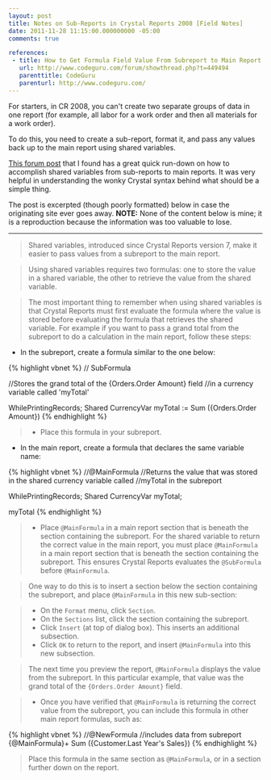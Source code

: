 ```yaml
---
layout: post
title: Notes on Sub-Reports in Crystal Reports 2008 [Field Notes]
date: 2011-11-28 11:15:00.000000000 -05:00
comments: true

references:
 - title: How to Get Formula Field Value From Subreport to Main Report
   url: http://www.codeguru.com/forum/showthread.php?t=449494
   parenttitle: CodeGuru
   parenturl: http://www.codeguru.com/
---
```

For starters, in CR 2008, you can't create two separate groups of data in one report (for example, all labor for a work order and then all materials for a work order).

To do this, you need to create a sub-report, format it, and pass any values back up to the main report using shared variables.

[This forum post] that I found has a great quick run-down on how to accomplish shared variables from sub-reports to main reports. It was very helpful in understanding the wonky Crystal syntax behind what should be a simple thing.

The post is excerpted (though poorly formatted) below in case the originating site ever goes away. **NOTE:** None of the content below is mine; it is a reproduction because the information was too valuable to lose.

---
> Shared variables, introduced since Crystal Reports version 7, make it easier to pass values from a subreport to the main report.

> Using shared variables requires two formulas: one to store the value in a shared variable, the other to retrieve the value from the shared variable.

>The most important thing to remember when using shared variables is that Crystal Reports must first evaluate the formula where the value is stored before evaluating the formula that retrieves the shared variable. For example if you want to pass a grand total from the subreport to do a calculation in the main report, follow these steps:

 * In the subreport, create a formula similar to the one below:

{% highlight vbnet %}
// SubFormula

//Stores the grand total of the {Orders.Order Amount} field
//in a currency variable called 'myTotal'

WhilePrintingRecords;
Shared CurrencyVar myTotal := Sum ({Orders.Order Amount})
{% endhighlight %}

> * Place this formula in your subreport.
> 
* In the main report, create a formula that declares the same variable name:

{% highlight vbnet %}
//@MainFormula
//Returns the value that was stored in the shared currency variable called
//myTotal in the subreport

WhilePrintingRecords;
Shared CurrencyVar myTotal;

myTotal
{% endhighlight %}

> * Place `@MainFormula` in a main report section that is beneath the section containing the subreport. For the shared variable to return the correct value in the main report, you must place `@MainFormula` in a main report section that is beneath the section containing the subreport. This ensures Crystal Reports evaluates the `@SubFormula` before `@MainFormula`.

> One way to do this is to insert a section below the section containing the subreport, and place `@MainFormula` in this new sub-section:

> * On the `Format` menu, click `Section`.
> * On the `Sections` list, click the section containing the subreport.
> * Click `Insert` (at top of dialog box). This inserts an additional subsection.
> * Click `OK` to return to the report, and insert `@MainFormula` into this new subsection.

> The next time you preview the report, `@MainFormula` displays the value from the subreport. In this particular example, that value was the grand total of the `{Orders.Order Amount}` field.

> * Once you have verified that `@MainFormula` is returning the correct value from the subreport, you can include this formula in other main report formulas, such as:

{% highlight vbnet %}
//@NewFormula
//includes data from subreport
{@MainFormula}+ Sum ({Customer.Last Year's Sales})
{% endhighlight %}

> Place this formula in the same section as `@MainFormula`, or in a section further down on the report.


[codeguru main]: http://www.codeguru.com/
[codeguru article]: http://www.codeguru.com/forum/showthread.php?t=449494
[This forum post]: http://www.codeguru.com/forum/showpost.php?p=1701455&amp;postcount=2